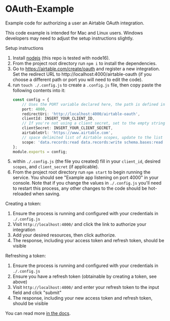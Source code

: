 # OAuth-Example

Example code for authorizing a user an Airtable OAuth integration.

This code example is intended for Mac and Linux users. Windows developers may need to adjust the setup instructions slightly.

Setup instructions

1. Install [nodejs](https://nodejs.org/en/) (this repo is tested with node16).
2. From the project root directory run `npm i` to install the dependencies.
3. Go to https://airtable.com/create/oauth and register a new integration. Set the redirect URL to http://localhost:4000/airtable-oauth (if you choose a different path or port you will need to edit the code).
4. run `touch ./.config.js` to create a `.config.js` file, then copy paste the following contents into it:
    ```typescript
    const config = {
        // Uses the PORT variable declared here, the path is defined in code
        port: 4000,
        redirectUri: 'http://localhost:4000/airtable-oauth',
        clientId: INSERT_YOUR_CLIENT_ID,
        // If you're not using a client secret, set to the empty string: ""
        clientSecret: INSERT_YOUR_CLIENT_SECRET,
        airtableUrl: 'https://www.airtable.com',
        // space delimited list of Airtable scopes, update to the list of scopes you want for your integration
        scope: 'data.records:read data.records:write schema.bases:read schema.bases:write',
    };
    module.exports = config;
    ```
5. within `./.config.js` (the file you created) fill in your `client_id`, desired `scopes`, and `client_secret` (if applicable).
6. From the project root directory run `npm start` to begin running the service. You should see "Example app listening on port 4000" in your console. Note that if you change the values in `./.config.js` you'll need to restart this process, any other changes to the code should be hot-reloaded when saving.

Creating a token:

1. Ensure the process is running and configured with your credentials in `./.config.js`
2. Visit `http://localhost:4000/` and click the link to authorize your integration
3. Add your desired resources, then click authorize.
4. The response, including your access token and refresh token, should be visible

Refreshing a token:
1. Ensure the process is running and configured with your credentials in `./.config.js`
2. Ensure you have a refresh token (obtainable by creating a token, see above)
3. Visit `http://localhost:4000/` and enter your refresh token to the input field and click "submit"
4. The response, including your new access token and refresh token, should be visible


You can read more [in the docs](https://airtable.com/oauth-beta-developer-reference).

